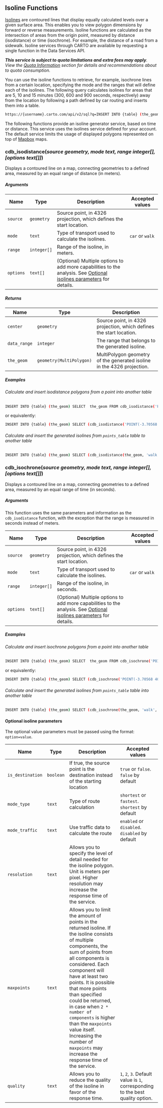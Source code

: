 ## Isoline Functions

[Isolines](https://carto.com/data/isolines/) are contoured lines that display equally calculated levels over a given surface area. This enables you to view polygon dimensions by forward or reverse measurements. Isoline functions are calculated as the intersection of areas from the origin point, measured by distance (isodistance) or time (isochrone). For example, the distance of a road from a sidewalk. Isoline services through CARTO are available by requesting a single function in the Data Services API.

_**This service is subject to quota limitations and extra fees may apply**. View the [Quota Information](https://carto.com/docs/carto-engine/dataservices-api/quota-information/) section for details and recommendations about to quota consumption._

You can use the isoline functions to retrieve, for example, isochrone lines from a certain location, specifying the mode and the ranges that will define each of the isolines. The following query calculates isolines for areas that are 5, 10 and 15 minutes (300, 600 and 900 seconds, respectively) away from the location by following a path defined by car routing and inserts them into a table.

```bash
https://{username}.carto.com/api/v2/sql?q=INSERT INTO {table} (the_geom) SELECT  the_geom FROM cdb_isodistance('POINT(-3.70568 40.42028)'::geometry, 'car', ARRAY[300, 600, 900]::integer[])&api_key={api_key}
```

The following functions provide an isoline generator service, based on time or distance. This service uses the isolines service defined for your account. The default service limits the usage of displayed polygons represented on top of [Mapbox](https://www.mapbox.com/) maps.

### cdb_isodistance(_source geometry, mode text, range integer[], [options text[]]_)

Displays a contoured line on a map, connecting geometries to a defined area, measured by an equal range of distance (in meters).

##### Arguments

Name | Type | Description | Accepted values
--- | --- | --- | ---
`source` | `geometry` | Source point, in 4326 projection, which defines the start location. |
`mode` | `text` | Type of transport used to calculate the isolines. | `car` or `walk`
`range` | `integer[]` | Range of the isoline, in meters. |
`options` | `text[]` | (Optional) Multiple options to add more capabilities to the analysis. See [Optional isolines parameters](#optional-isoline-parameters) for details.


##### Returns

Name | Type | Description
--- | --- | ---
`center` | `geometry` | Source point, in 4326 projection, which defines the start location.
`data_range` | `integer` | The range that belongs to the generated isoline.
`the_geom` | `geometry(MultiPolygon)` | MultiPolygon geometry of the generated isoline in the 4326 projection.

##### Examples

###### Calculate and insert isodistance polygons from a point into another table

```bash
INSERT INTO {table} (the_geom) SELECT  the_geom FROM cdb_isodistance('POINT(-3.70568 40.42028)'::geometry, 'walk', ARRAY[300, 600, 900]::integer[])
```

or equivalently:

```bash
INSERT INTO {table} (the_geom) SELECT (cdb_isodistance('POINT(-3.70568 40.42028)'::geometry, 'walk', ARRAY[300, 600, 900]::integer[])).the_geom
```

###### Calculate and insert the generated isolines from `points_table` table to another table

```bash
INSERT INTO {table} (the_geom) SELECT (cdb_isodistance(the_geom, 'walk', string_to_array(distance, ',')::integer[])).the_geom FROM {points_table}
```


### cdb_isochrone(_source geometry, mode text, range integer[], [options text[]]_)

Displays a contoured line on a map, connecting geometries to a defined area, measured by an equal range of time (in seconds).

##### Arguments

This function uses the same parameters and information as the `cdb_isodistance` function, with the exception that the range is measured in seconds instead of meters.

Name | Type | Description | Accepted values
--- | --- | --- | ---
`source` | `geometry` | Source point, in 4326 projection, which defines the start location. |
`mode` | `text` | Type of transport used to calculate the isolines. | `car` or `walk`
`range` | `integer[]` | Range of the isoline, in seconds. |
`options` | `text[]` | (Optional) Multiple options to add more capabilities to the analysis. See [Optional isolines parameters](#optional-isoline-parameters) for details.

##### Examples

###### Calculate and insert isochrone polygons from a point into another table

```bash
INSERT INTO {table} (the_geom) SELECT  the_geom FROM cdb_isochrone('POINT(-3.70568 40.42028)'::geometry, 'car', ARRAY[300, 900, 12000]::integer[], ARRAY['mode_traffic=enabled','quality=3']::text[])
```

or equivalently:

```bash
INSERT INTO {table} (the_geom) SELECT (cdb_isochrone('POINT(-3.70568 40.42028)'::geometry, 'car', ARRAY[300, 900, 12000]::integer[], ARRAY['mode_traffic=enabled','quality=3']::text[])).the_geom
```

###### Calculate and insert the generated isolines from `points_table` table into another table

```bash
INSERT INTO {table} (the_geom) SELECT (cdb_isochrone(the_geom, 'walk', string_to_array(time_distance, ',')::integer[])).the_geom FROM {points_table}
```

#### Optional isoline parameters

The optional value parameters must be passed using the format: `option=value`.

Name | Type | Description | Accepted values
--- | --- | --- | ---
`is_destination` | `boolean` | If true, the source point is the destination instead of the starting location | `true` or `false`. `false` by default
`mode_type` | `text` | Type of route calculation | `shortest` or `fastest`. `shortest` by default
`mode_traffic` | `text` | Use traffic data to calculate the route | `enabled` or `disabled`. `disabled` by default
`resolution` | `text` | Allows you to specify the level of detail needed for the isoline polygon. Unit is meters per pixel. Higher resolution may increase the response time of the service.
`maxpoints` | `text` | Allows you to limit the amount of points in the returned isoline. If the isoline consists of multiple components, the sum of points from all components is considered. Each component will have at least two points. It is possible that more points than specified could be returned, in case when `2 * number of components` is higher than the `maxpoints` value itself. Increasing the number of `maxpoints` may increase the response time of the service.
`quality` | `text` | Allows you to reduce the quality of the isoline in favor of the response time. | `1`, `2`, `3`. Default value is `1`, corresponding to the best quality option.
